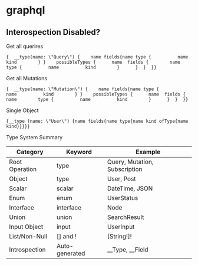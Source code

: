 # graphql

## Interospection Disabled?

Get all querires
```
{  __type(name: \"Query\") {    name fields{name type {          name          kind        } }    possibleTypes {      name  fields {        name        type {          name          kind        }      }  }  }}
```

Get all Mutations
```
{  __type(name: \"Mutation\") {    name fields{name type {          name          kind        } }    possibleTypes {      name  fields {        name        type {          name          kind        }      }  }  }}
```

Single Object
```
{__type (name: \"User\") {name fields{name type{name kind ofType{name kind}}}}}
```


Type System Summary

**Category**    |	**Keyword**     |	**Example**
| --------      | -------         | -------
Root Operation  |	type	          | Query, Mutation, Subscription
Object	        | type	          | User, Post
Scalar	        | scalar	        | DateTime, JSON
Enum	          | enum	          | UserStatus
Interface	      | interface	      | Node
Union	          | union	          | SearchResult
Input Object    | input	          | UserInput
List/Non-Null	  | [] and !	      | [String!]!
Introspection	  | Auto-generated	| __Type, __Field
